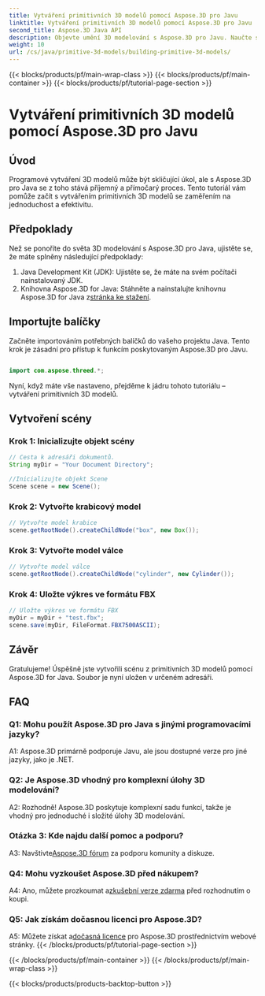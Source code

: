 ```yaml
---
title: Vytváření primitivních 3D modelů pomocí Aspose.3D pro Javu
linktitle: Vytváření primitivních 3D modelů pomocí Aspose.3D pro Javu
second_title: Aspose.3D Java API
description: Objevte umění 3D modelování s Aspose.3D pro Javu. Naučte se bez námahy stavět primitivní 3D modely a popusťte uzdu své kreativitě.
weight: 10
url: /cs/java/primitive-3d-models/building-primitive-3d-models/
---
```


{{< blocks/products/pf/main-wrap-class >}}
{{< blocks/products/pf/main-container >}}
{{< blocks/products/pf/tutorial-page-section >}}

# Vytváření primitivních 3D modelů pomocí Aspose.3D pro Javu

## Úvod

Programové vytváření 3D modelů může být skličující úkol, ale s Aspose.3D pro Java se z toho stává příjemný a přímočarý proces. Tento tutoriál vám pomůže začít s vytvářením primitivních 3D modelů se zaměřením na jednoduchost a efektivitu.

## Předpoklady

Než se ponoříte do světa 3D modelování s Aspose.3D pro Java, ujistěte se, že máte splněny následující předpoklady:

1. Java Development Kit (JDK): Ujistěte se, že máte na svém počítači nainstalovaný JDK.
2.  Knihovna Aspose.3D for Java: Stáhněte a nainstalujte knihovnu Aspose.3D for Java z[stránka ke stažení](https://releases.aspose.com/3d/java/).

## Importujte balíčky

Začněte importováním potřebných balíčků do vašeho projektu Java. Tento krok je zásadní pro přístup k funkcím poskytovaným Aspose.3D pro Javu.

```java

import com.aspose.threed.*;
```

Nyní, když máte vše nastaveno, přejděme k jádru tohoto tutoriálu – vytváření primitivních 3D modelů.

## Vytvoření scény

### Krok 1: Inicializujte objekt scény

```java
// Cesta k adresáři dokumentů.
String myDir = "Your Document Directory";

//Inicializujte objekt Scene
Scene scene = new Scene();
```

### Krok 2: Vytvořte krabicový model

```java
// Vytvořte model krabice
scene.getRootNode().createChildNode("box", new Box());
```

### Krok 3: Vytvořte model válce

```java
// Vytvořte model válce
scene.getRootNode().createChildNode("cylinder", new Cylinder());
```

### Krok 4: Uložte výkres ve formátu FBX

```java
// Uložte výkres ve formátu FBX
myDir = myDir + "test.fbx";
scene.save(myDir, FileFormat.FBX7500ASCII);
```

## Závěr

Gratulujeme! Úspěšně jste vytvořili scénu z primitivních 3D modelů pomocí Aspose.3D for Java. Soubor je nyní uložen v určeném adresáři.

## FAQ

### Q1: Mohu použít Aspose.3D pro Java s jinými programovacími jazyky?

A1: Aspose.3D primárně podporuje Javu, ale jsou dostupné verze pro jiné jazyky, jako je .NET.

### Q2: Je Aspose.3D vhodný pro komplexní úlohy 3D modelování?

A2: Rozhodně! Aspose.3D poskytuje komplexní sadu funkcí, takže je vhodný pro jednoduché i složité úlohy 3D modelování.

### Otázka 3: Kde najdu další pomoc a podporu?

 A3: Navštivte[Aspose.3D fórum](https://forum.aspose.com/c/3d/18) za podporu komunity a diskuze.

### Q4: Mohu vyzkoušet Aspose.3D před nákupem?

 A4: Ano, můžete prozkoumat a[zkušební verze zdarma](https://releases.aspose.com/) před rozhodnutím o koupi.

### Q5: Jak získám dočasnou licenci pro Aspose.3D?

 A5: Můžete získat a[dočasná licence](https://purchase.aspose.com/temporary-license/) pro Aspose.3D prostřednictvím webové stránky.
{{< /blocks/products/pf/tutorial-page-section >}}

{{< /blocks/products/pf/main-container >}}
{{< /blocks/products/pf/main-wrap-class >}}

{{< blocks/products/products-backtop-button >}}
